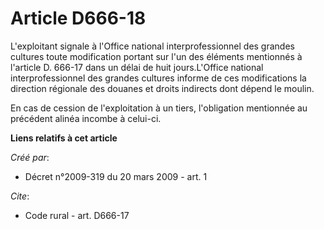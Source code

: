 # Article D666-18

L'exploitant signale à l'Office national interprofessionnel des grandes cultures toute modification portant sur l'un des
éléments mentionnés à l'article D. 666-17 dans un délai de huit jours.L'Office national interprofessionnel des grandes
cultures informe de ces modifications la direction régionale des douanes et droits indirects dont dépend le moulin. 

En cas de cession de l'exploitation à un tiers, l'obligation mentionnée au précédent alinéa incombe à celui-ci.

**Liens relatifs à cet article**

_Créé par_:

  - Décret n°2009-319 du 20 mars 2009 - art. 1

_Cite_:

  - Code rural - art. D666-17
